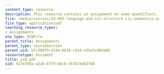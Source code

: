 ```yaml
---
content_type: resource
description: This resource contains an assignment on some quantifiers.
file: /media/courses/24-903-language-and-its-structure-iii-semantics-and-pragmatics-spring-2005/927e785ea2a5b779b6c8d57b74e63f68_ps8.pdf
file_type: application/pdf
learning_resource_types:
- Assignments
ocw_type: OCWFile
parent_title: Assignments
parent_type: CourseSection
parent_uid: b7c500f9-4194-6619-c916-a35e5c085b9b
resourcetype: Document
title: ps8.pdf
uid: 927e785e-a2a5-b779-b6c8-d57b74e63f68
---
```

